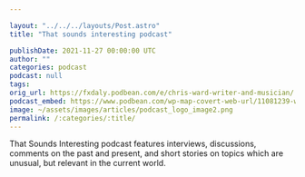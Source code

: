 ```yaml
---

layout: "../../../layouts/Post.astro"
title: "That sounds interesting podcast"

publishDate: 2021-11-27 00:00:00 UTC
author: ""
categories: podcast
podcast: null
tags: 
orig_url: https://fxdaly.podbean.com/e/chris-ward-writer-and-musician/
podcast_embed: https://www.podbean.com/wp-map-covert-web-url/11081239-web-1645186831-83a9af1d4a4129a966480fffa45fad68/Podcast_Chris_Ward.mp3
image: ~/assets/images/articles/podcast_logo_image2.png
permalink: /:categories/:title/
---
```

That Sounds Interesting podcast features interviews, discussions, comments on the past and present, and short stories on topics which are unusual, but relevant in the current world.